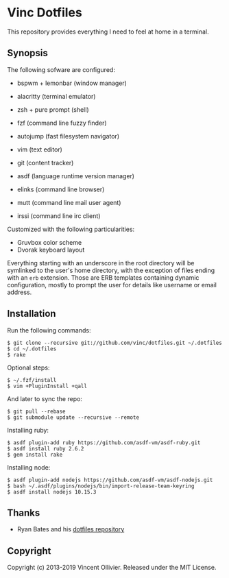 Vinc Dotfiles
=============

This repository provides everything I need to feel at home in a terminal.


Synopsis
--------

The following sofware are configured:

* bspwm + lemonbar (window manager)
* alacritty (terminal emulator)
* zsh + pure prompt (shell)
* fzf (command line fuzzy finder)
* autojump (fast filesystem navigator)

* vim (text editor)
* git (content tracker)
* asdf (language runtime version manager)

* elinks (command line browser)
* mutt (command line mail user agent)
* irssi (command line irc client)

Customized with the following particularities:

* Gruvbox color scheme
* Dvorak keyboard layout

Everything starting with an underscore in the root directory will be symlinked
to the user's home directory, with the exception of files ending with an `erb`
extension. Those are ERB templates containing dynamic configuration, mostly to
prompt the user for details like username or email address.


Installation
------------

Run the following commands:

    $ git clone --recursive git://github.com/vinc/dotfiles.git ~/.dotfiles
    $ cd ~/.dotfiles
    $ rake

Optional steps:

    $ ~/.fzf/install
    $ vim +PluginInstall +qall

And later to sync the repo:

    $ git pull --rebase
    $ git submodule update --recursive --remote

Installing ruby:

    $ asdf plugin-add ruby https://github.com/asdf-vm/asdf-ruby.git
    $ asdf install ruby 2.6.2
    $ gem install rake

Installing node:

    $ asdf plugin-add nodejs https://github.com/asdf-vm/asdf-nodejs.git
    $ bash ~/.asdf/plugins/nodejs/bin/import-release-team-keyring
    $ asdf install nodejs 10.15.3


Thanks
------

* Ryan Bates and his [dotfiles repository](https://github.com/ryanb/dotfiles)


Copyright
---------

Copyright (c) 2013-2019 Vincent Ollivier. Released under the MIT License.

